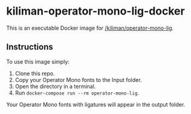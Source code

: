 # kiliman-operator-mono-lig-docker

This is an executable Docker image for [/kiliman/operator-mono-lig](https://github.com/kiliman/operator-mono-lig).

## Instructions

To use this image simply:

1. Clone this repo.
2. Copy your Operator Mono fonts to the Input folder.
3. Open the directory in a terminal.
4. Run `docker-compose run --rm operator-mono-lig`.

Your Operator Mono fonts with ligatures will appear in the output folder.
